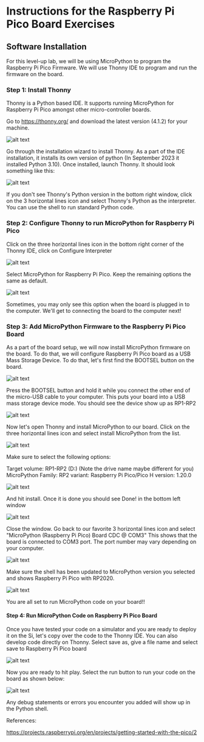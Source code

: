 # Instructions for the Raspberry Pi Pico Board Exercises

## Software Installation

For this level-up lab, we will be using MicroPython to program the Raspberry Pi Pico Firmware. We will use Thonny IDE to program and run the firmware on the board.

### Step 1: Install Thonny
Thonny is a Python based IDE. It supports running MicroPython for Raspberry Pi Pico amongst other micro-controller boards. 

Go to https://thonny.org/ and download the latest version (4.1.2) for your machine.

![alt text](https://github.com/GHCFW/WorkshopExercise23/blob/main/images/Thonny_Download.jpg)

Go through the installation wizard to install Thonny. As a part of the IDE installation, it installs its own version of python (In September 2023 it installed Python 3.10). Once installed, launch Thonny.  It should look something like this:

![alt text](https://github.com/GHCFW/WorkshopExercise23/blob/main/images/Thonny_Home.jpg)


If you don't see Thonny's Python version in the bottom right window, click on the 3 horizontal lines icon and select Thonny's Python as the interpreter.
You can use the shell to run standard Python code.

### Step 2: Configure Thonny to run MicroPython for Raspberry Pi Pico
Click on the three horizontal lines icon in the bottom right corner of the Thonny IDE, click on Configure Interpreter 

![alt text](https://github.com/GHCFW/WorkshopExercise23/blob/main/images/Thonny_Configure_Interpreter.png)

Select MicroPython for Raspberry Pi Pico. Keep the remaining options the same as default.

![alt text](https://github.com/GHCFW/WorkshopExercise23/blob/main/images/Thonny_MicroPython.jpg)

Sometimes, you may only see this option when the board is plugged in to the computer. We'll get to connecting the board to the computer next!

### Step 3: Add MicroPython Firmware to the Raspberry Pi Pico Board
As a part of the board setup, we will now install MicroPython firmware on the board. To do that, we will configure Raspberry Pi Pico board as a USB Mass Storage Device. To do that, let's first find the BOOTSEL button on the board.

![alt text](https://github.com/GHCFW/WorkshopExercise23/blob/main/images/BOOTSEL.jpg)

Press the BOOTSEL button and hold it while you connect the other end of the micro-USB cable to your computer. This puts your board into a USB mass storage device mode. You should see the device show up as RP1-RP2 

![alt text](https://github.com/GHCFW/WorkshopExercise23/blob/main/images/RP1_RP2.jpg)

Now let's open Thonny and install MicroPython to our board. Click on the three horizontal lines icon and select install MicroPython from the list.

![alt text](https://github.com/GHCFW/WorkshopExercise23/blob/main/images/Install_MicroPython.jpg)

Make sure to select the following options: 

Target volume: RP1-RP2 (D:) (Note the drive name maybe different for you)
MicroPython Family: RP2
variant: Raspberry Pi Pico/Pico H
version: 1.20.0 

![alt text](https://github.com/GHCFW/WorkshopExercise23/blob/main/images/Install_MicroPython_Details.jpg)

And hit install. Once it is done you should see Done! in the bottom left window

![alt text](https://github.com/GHCFW/WorkshopExercise23/blob/main/images/MicroPython_Install_Done.jpg)

Close the window. Go back to our favorite 3 horizontal lines icon and select "MicroPython (Raspberry Pi Pico) Board CDC @ COM3"
This shows that the board is connected to COM3 port. The port number may vary depending on your computer.

![alt text](https://github.com/GHCFW/WorkshopExercise23/blob/main/images/MicroPython_COM.jpg)

Make sure the shell has been updated to MicroPython version you selected and shows Raspberry Pi Pico with RP2020.

![alt text](https://github.com/GHCFW/WorkshopExercise23/blob/main/images/rp2040_shell.jpg)

You are all set to run MicroPython code on your board!!

#### Step 4: Run MicroPython Code on Raspberry Pi Pico Board

Once you have tested your code on a simulator and you are ready to deploy it on the Si, let's copy over the code to the Thonny IDE. You can also develop code directly on Thonny. 
Select save as, give a file name and select save to Raspberry Pi Pico board

![alt text](https://github.com/GHCFW/WorkshopExercise23/blob/main/images/save_code_on_rp.jpg)

Now you are ready to hit play. Select the run button to run your code on the board as shown below: 

![alt text](https://github.com/GHCFW/WorkshopExercise23/blob/main/images/run_the_code.jpg)

Any debug statements or errors you encounter you added will show up in the Python shell. 


References:

https://projects.raspberrypi.org/en/projects/getting-started-with-the-pico/2
